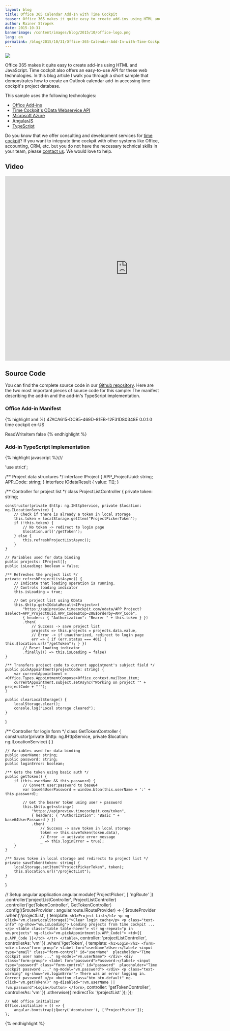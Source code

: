 ```yaml
---
layout: blog
title: Office 365 Calendar Add-In with Time Cockpit
teaser: Office 365 makes it quite easy to create add-ins using HTML and JavaScript. Time cockpit also offers an easy-to-use API for these web technologies. In this blog article I walk you through a short sample that demonstrates how to create an Outlook calendar add-in accessing time cockpit's project database.
author: Rainer Stropek
date: 2015-10-31
bannerimage: /content/images/blog/2015/10/office-logo.png
lang: en
permalink: /blog/2015/10/31/Office-365-Calendar-Add-In-with-Time-Cockpit
---
```


<p>
  <img src="{{site.baseurl}}/content/images/blog/2015/10/office365-addin-timecockpit.png" />
</p><p>Office 365 makes it quite easy to create add-ins using HTML and JavaScript. Time cockpit also offers an easy-to-use API for these web technologies. In this blog article I walk you through a short sample that demonstrates how to create an Outlook calendar add-in accessing time cockpit's project database.</p><p>This sample uses the following technologies:</p><ul>
  <li>
    <a href="https://msdn.microsoft.com/en-us/library/office/jj220060.aspx" target="_blank">Office Add-ins</a>
  </li>
  <li>
    <a href="https://help.timecockpit.com/?topic=html/5d6e34c5-3b08-4fa4-baa0-45eb707b6b78.htm" target="_blank">Time Cockpit's OData Webservice API</a>
  </li>
  <li>
    <a href="https://azure.microsoft.com/" target="_blank">Microsoft Azure</a>
  </li>
  <li>
    <a href="https://angularjs.org/" target="_blank">AngularJS</a>
  </li>
  <li>
    <a href="http://www.typescriptlang.org/" target="_blank">TypeScript</a>
  </li>
</ul><p class="showcase">Do you know that we offer consulting and development services for <a href="http://www.timecockpit.com" target="_blank">time cockpit</a>? If you want to integrate time cockpit with other systems like Office, accounting, CRM, etc. but you do not have the necessary technical skills in your team, please <a href="~/help-support/contact-us" target="_blank">contact us</a>. We would love to help.</p><h2>Video</h2><div class="videoWrapper">
  <iframe width="800" height="600" src="https://www.youtube.com/embed/bSmREYWGJvc?rel=0" frameborder="0" allowfullscreen="allowfullscreen"></iframe>
</div><h2>Source Code</h2><div>You can find the complete source code in our <a href="https://github.com/software-architects/TimeCockpit.Scripts/tree/master/Timecockpit.AngularOutlookPlugin" target="_blank">Github repository</a>. Here are the two most important pieces of source code for this sample: The manifest describing the add-in and the add-in's TypeScript implementation.</div><h3>Office Add-in Manifest</h3><div>
  {% highlight xml %}<?xml version="1.0" encoding="UTF-8" standalone="yes"?>
  <!-- Read more about Office Add-Ins manifests at https://msdn.microsoft.com/en-us/library/office/dn554255.aspx -->
  <OfficeApp xmlns="http://schemas.microsoft.com/office/appforoffice/1.1" xmlns:xsi="http://www.w3.org/2001/XMLSchema-instance" xsi:type="MailApp">
    <Id>47ACA615-DC95-469D-81EB-12F31D80348E</Id>
    <Version>0.0.1.0</Version>
    <ProviderName>time cockpit</ProviderName>
    <DefaultLocale>en-US</DefaultLocale>
    <DisplayName DefaultValue="Project Picker" />
    <Description DefaultValue="Time Cockpit Project Picker Sample" />
    <SupportUrl DefaultValue="http://www.timecockpit.com" />
    <Hosts>
      <Host Name="Mailbox" />
    </Hosts>
    <Requirements>
      <Sets>
        <Set Name="MailBox" MinVersion="1.1" />
      </Sets>
    </Requirements>
    <FormSettings>
      <Form xsi:type="ItemEdit">
        <DesktopSettings>
          <SourceLocation DefaultValue="https://projectpicker.azurewebsites.net/index.html" />
        </DesktopSettings>
      </Form>
    </FormSettings>
    <Permissions>ReadWriteItem</Permissions>
    <Rule xsi:type="RuleCollection" Mode="Or">
      <Rule xsi:type="ItemIs" ItemType="Appointment" FormType="Edit" />
    </Rule>
    <DisableEntityHighlighting>false</DisableEntityHighlighting>
  </OfficeApp>{% endhighlight %}
</div><h3>Add-in TypeScript Implementation</h3><div>
  {% highlight javascript %}/// <reference path="typings/tsd.d.ts" />

'use strict';

/** Project data structures */
interface IProject {
    APP_ProjectUuid: string;
    APP_Code: string;
}
interface IOdataResult<T> {
    value: T[];
}

/** Controller for project list */
class ProjectListController {
    private token: string;

    constructor(private $http: ng.IHttpService, private $location: ng.ILocationService) {
        // Check if there is already a token in local storage
        this.token = localStorage.getItem("ProjectPickerToken");
        if (!this.token) {
            // No token -> redirect to login page
            $location.url('/getToken');
        } else {
            this.refreshProjectListAsync();
        }
    }

    // Variables used for data binding    
    public projects: IProject[];
    public isLoading: boolean = false;
    
    /** Refreshes the project list */
    private refreshProjectListAsync() {
        // Indicate that loading operation is running.
        // Controls loading indicator
        this.isLoading = true;
        
        // Get project list using OData
        this.$http.get<IOdataResult<IProject>>(
            "https://apipreview.timecockpit.com/odata/APP_Project?$select=APP_ProjectUuid,APP_Code&$top=20&$orderby=APP_Code",
            { headers: { "Authorization": "Bearer " + this.token } })
            .then(
                // Success -> save project list
                projects => this.projects = projects.data.value,
                // Error -> if unauthorized, redirect to login page
                err => { if (err.status === 401) { this.$location.url("/getToken"); } })
            // Reset loading indicator
            .finally(() => this.isLoading = false)
    }
    
    /** Transfers project code to current appointment's subject field */
    public pickAppointment(projectCode: string) {
        var currentAppointment = <Office.Types.AppointmentCompose>Office.context.mailbox.item;
        currentAppointment.subject.setAsync("Working on project '" + projectCode + "'");
    }
    
    public clearLocalStorage() {
        localStorage.clear();
        console.log("Local storage cleared");
    }
}

/** Controller for login form */
class GetTokenController {
    constructor(private $http: ng.IHttpService, private $location: ng.ILocationService) {
    }
    
    // Variables used for data binding    
    public userName: string;
    public password: string;
    public loginError: boolean;
    
    /** Gets the token using basic auth */
    public getToken() {
        if (this.userName && this.password) {
            // Convert user:password to base64
            var base64UserPassword = window.btoa(this.userName + ':' + this.password);
            
            // Get the bearer token using user + password
            this.$http.get<string>(
                "https://apipreview.timecockpit.com/token", 
                { headers: { "Authorization": "Basic " + base64UserPassword } })
                .then(
                    // Success -> save token in local storage
                    token => this.saveToken(token.data), 
                    // Error -> activate error message
                    _ => this.loginError = true);
        }
    }
    
    /** Saves token in local storage and redirects to project list */
    private saveToken(token: string) {
        localStorage.setItem("ProjectPickerToken", token);
        this.$location.url("/projectList");
    }
}

// Setup angular application
angular.module('ProjectPicker', [ 'ngRoute' ])
    .controller('projectListController', ProjectListController)
    .controller('getTokenController', GetTokenController)
    .config(($routeProvider : angular.route.IRouteProvider) => {
        $routeProvider
            .when('/projectList', { 
                template: `
                <h1>Project List</h1>
                <p ng-click="vm.clearLocalStorage()">Clear login cache</p>
                <p class="text-info" ng-show="vm.isLoading">
                    Loading projects from time cockpit ...
                </p>
                <table class="table table-hover">
                    <tr ng-repeat="p in vm.projects"
                        ng-click="vm.pickAppointment(p.APP_Code)">
                        <td>{{ p.APP_Code }}</td>
                    </tr>
                </table>
                `,
                controller: 'projectListController',
                controllerAs: 'vm'
            })
            .when('/getToken', { 
                template: `
                <h1>Login</h1>
                <form>
                    <div class="form-group">
                        <label for="userName">User:</label>
                        <input type="email" class="form-control" id="userName" 
                               placeholder="Time cockpit user name ..."
                               ng-model="vm.userName">
                    </div>
                    <div class="form-group">
                        <label for="password">Password:</label>
                        <input type="password" class="form-control" id="password" 
                               placeholder="Time cockpit password ..."
                               ng-model="vm.password">
                    </div>
                    <p class="text-warning" ng-show="vm.loginError">
                        There was an error logging in. Correct password?
                    </p>
                    <button class="btn btn-default" ng-click="vm.getToken()"
                            ng-disabled="!vm.userName || !vm.password">Login</button>
                </form>
                `,
                controller: 'getTokenController',
                controllerAs: 'vm'
            })
            .otherwise({ redirectTo: '/projectList' });
    });

    // Add office initializer
    Office.initialize = () => {
        angular.bootstrap(jQuery('#container'), ['ProjectPicker']);
    };
{% endhighlight %}
</div>